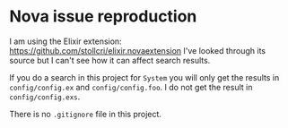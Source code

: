 # Nova issue reproduction

I am using the Elixir extension: https://github.com/stollcri/elixir.novaextension
I've looked through its source but I can't see how it can affect search results.

If you do a search in this project for `System` you will only get the results in
`config/config.ex` and `config/config.foo`. I do not get the result in 
`config/config.exs`.

There is no `.gitignore` file in this project.